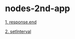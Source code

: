 # nodes-2nd-app

[1. response.end](https://github.com/dabc4694/nodes-2nd-app/tree/1.-response.end)

[2. setInterval](https://github.com/dabc4694/nodes-2nd-app/tree/2.-setInterval-characteristic-and-response.write)
